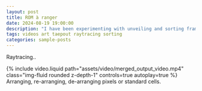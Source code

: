 ```yaml
---
layout: post
title: ROM à ranger
date: 2024-08-19 19:00:00
description: "I have been experimenting with unveiling and sorting frame pixels to showcase the Teras design."
tags: videos art taepout raytracing sorting
categories: sample-posts
---
```


Raytracing..

<div class="row mt-3">
    <div class="col-sm mt-3 mt-md-0">
        {% include video.liquid path="assets/video/merged_output_video.mp4" class="img-fluid rounded z-depth-1" controls=true autoplay=true %}
    </div>
</div>
<div class="caption">
	Arranging, re-arranging, de-arranging pixels or standard cells.
</div>

